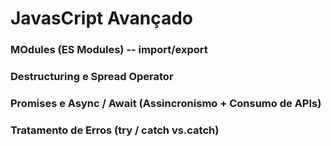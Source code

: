 <h1>JavasCript Avançado</h1>
<h3>MOdules (ES Modules) -- import/export</h3>
<h3>Destructuring e Spread Operator</h3>
<h3>Promises e Async / Await (Assincronismo + Consumo de APIs)</h3>
<h3>Tratamento de Erros (try / catch vs.catch)</h3>